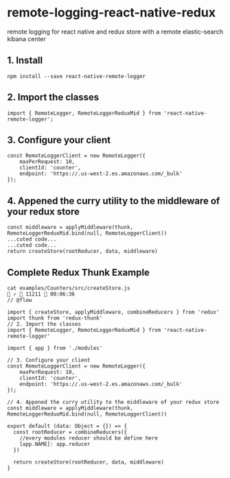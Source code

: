 # remote-logging-react-native-redux
remote logging for react native and redux store with a remote elastic-search kibana center


## 1. Install
`npm install --save react-native-remote-logger`

## 2. Import the classes
`import { RemoteLogger, RemoteLoggerReduxMid } from 'react-native-remote-logger';`

## 3. Configure your client
```
const RemoteLoggerClient = new RemoteLogger({
    maxPerRequest: 10,
    clientId: 'counter',
    endpoint: 'https://.us-west-2.es.amazonaws.com/_bulk'
});
```

## 4. Appened the curry utility to the middleware of your redux store
```
const middleware = applyMiddleware(thunk, RemoteLoggerReduxMid.bind(null, RemoteLoggerClient))
...cuted code...
...cuted code...
return createStore(rootReducer, data, middleware)
```

## Complete Redux Thunk Example
```
cat examples/Counters/src/createStore.js                                                        ✓  11211  00:06:36
// @flow

import { createStore, applyMiddleware, combineReducers } from 'redux'
import thunk from 'redux-thunk'
// 2. Import the classes
import { RemoteLogger, RemoteLoggerReduxMid } from 'react-native-remote-logger'

import { app } from './modules'

// 3. Configure your client
const RemoteLoggerClient = new RemoteLogger({
    maxPerRequest: 10,
    clientId: 'counter',
    endpoint: 'https://.us-west-2.es.amazonaws.com/_bulk'
});

// 4. Appened the curry utility to the middleware of your redux store
const middleware = applyMiddleware(thunk, RemoteLoggerReduxMid.bind(null, RemoteLoggerClient))

export default (data: Object = {}) => {
  const rootReducer = combineReducers({
    //every modules reducer should be define here
    [app.NAME]: app.reducer
  })

  return createStore(rootReducer, data, middleware)
}
```
